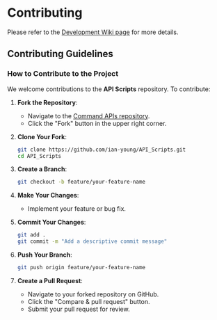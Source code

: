 # Contributing

Please refer to the [Development Wiki page](https://github.com/ian-young/API_Scripts/edit/main/Wiki/Development.md) for more details.

## Contributing Guidelines

### How to Contribute to the Project

We welcome contributions to the **API Scripts** repository. To contribute:

1. **Fork the Repository**:
    - Navigate to the [Command APIs repository](https://github.com/ian-young/API_Scripts).
    - Click the "Fork" button in the upper right corner.

2. **Clone Your Fork**:

    ```sh
    git clone https://github.com/ian-young/API_Scripts.git
    cd API_Scripts
    ```

3. **Create a Branch**:

    ```sh
    git checkout -b feature/your-feature-name
    ```

4. **Make Your Changes**:
    - Implement your feature or bug fix.

5. **Commit Your Changes**:

    ```sh
    git add .
    git commit -m "Add a descriptive commit message"
    ```

6. **Push Your Branch**:

    ```sh
    git push origin feature/your-feature-name
    ```

7. **Create a Pull Request**:
    - Navigate to your forked repository on GitHub.
    - Click the "Compare & pull request" button.
    - Submit your pull request for review.
